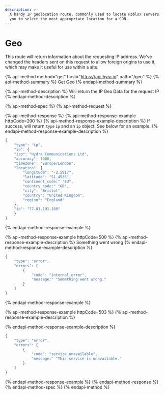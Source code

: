 ```yaml
---
description: >-
  A handy IP geolocation route, commonly used to locate Roblox servers, allowing
  you to select the most appropriate location for a CDN.
---
```


# Geo

This route will return information about the requesting IP address. We've changed the headers sent on this request to allow foreign origins to use it, which may make it useful for use within a site. 

{% api-method method="get" host="https://api.hyra.io" path="/geo" %}
{% api-method-summary %}
Get Geo
{% endapi-method-summary %}

{% api-method-description %}
Will return the IP Geo Data for the request IP
{% endapi-method-description %}

{% api-method-spec %}
{% api-method-request %}

{% api-method-response %}
{% api-method-response-example httpCode=200 %}
{% api-method-response-example-description %}
If success, will return `type` `ip` and an `ip` object. See below for an example.
{% endapi-method-response-example-description %}

```javascript
{
    "type": "ip",
    "ip": {
    "isp": "Hydra Communications Ltd",
    "accuracy": 1000,
    "timezone": "Europe/London",
    "location": {
        "longitude": "-2.5917",
        "latitude": "51.4535",
        "continent_code:" "EU",
        "country_code:" "GB",
        "city": "Bristol",
        "country": "United Kingdom",
        "region": "England"
    },
    "ip": "77.81.191.180"
    }
}
```
{% endapi-method-response-example %}

{% api-method-response-example httpCode=500 %}
{% api-method-response-example-description %}
Something went wrong
{% endapi-method-response-example-description %}

```javascript
{
    "type": "error",
    "errors": [
        {
            "code": "internal_error",
            "message:" "Something went wrong."
        }
    ]
}
```
{% endapi-method-response-example %}

{% api-method-response-example httpCode=503 %}
{% api-method-response-example-description %}

{% endapi-method-response-example-description %}

```javascript
{
    "type": "error",
    "errors": [
        {
            "code": "service_unavailable",
            "message:" "This service is unavailable."
        }
    ]
}
```
{% endapi-method-response-example %}
{% endapi-method-response %}
{% endapi-method-spec %}
{% endapi-method %}

